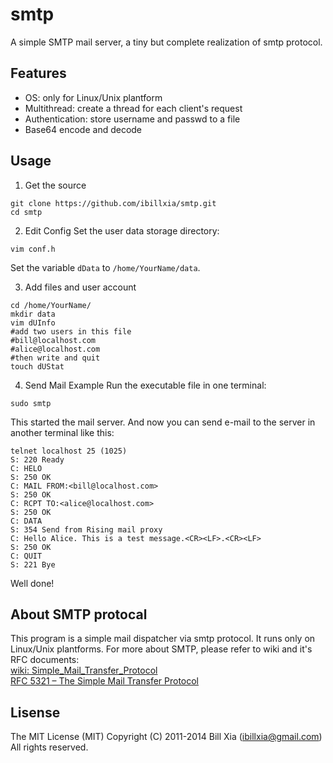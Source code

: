 # smtp

A simple SMTP mail server, a tiny but complete realization of smtp protocol.


## Features

- OS: only for Linux/Unix plantform  
- Multithread: create a thread for each client's request  
- Authentication: store username and passwd to a file
- Base64 encode and decode  

## Usage  
1) Get the source    
```
git clone https://github.com/ibillxia/smtp.git
cd smtp
```

2) Edit Config
Set the user data storage directory:
```
vim conf.h
```
Set the variable `dData` to `/home/YourName/data`. 

3) Add files and user account
```
cd /home/YourName/
mkdir data
vim dUInfo
#add two users in this file
#bill@localhost.com
#alice@localhost.com
#then write and quit
touch dUStat
```

4) Send Mail Example
Run the executable file in one terminal:  
```
sudo smtp
```
This started the mail server. And now you can send e-mail to the server in another terminal like this: 
```
telnet localhost 25 (1025)
S: 220 Ready
C: HELO
S: 250 OK
C: MAIL FROM:<bill@localhost.com>
S: 250 OK
C: RCPT TO:<alice@localhost.com>
S: 250 OK
C: DATA
S: 354 Send from Rising mail proxy
C: Hello Alice. This is a test message.<CR><LF>.<CR><LF>
S: 250 OK
C: QUIT
S: 221 Bye
```
Well done!

## About SMTP protocal  

This program is a simple mail dispatcher via smtp protocol. It runs only on Linux/Unix plantforms.
For more about SMTP, please refer to wiki and it's RFC documents:   
[wiki: Simple_Mail_Transfer_Protocol](http://en.wikipedia.org/wiki/Simple_Mail_Transfer_Protocol)  
[RFC 5321 – The Simple Mail Transfer Protocol](http://tools.ietf.org/html/rfc5321)  


## Lisense

The MIT License (MIT)
Copyright (C) 2011-2014 Bill Xia (ibillxia@gmail.com) 
All rights reserved.
